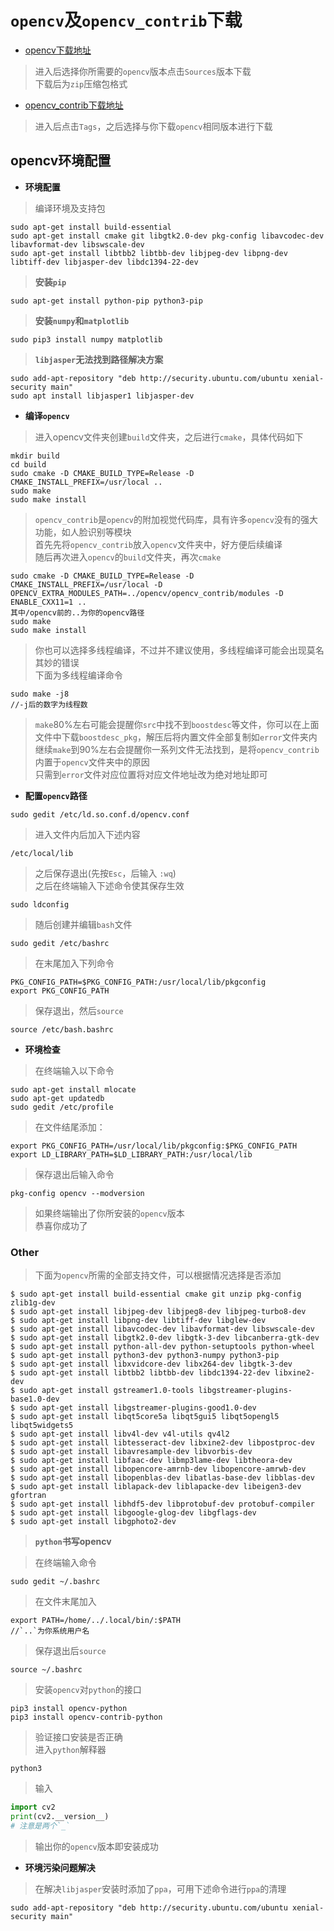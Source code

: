 # __`opencv`及`opencv_contrib`下载__
- [opencv下载地址](https://opencv.org/releases/)  
> 进入后选择你所需要的`opencv`版本点击`Sources`版本下载  
> 下载后为`zip`压缩包格式  
- [opencv_contrib下载地址](https://github.com/opencv/opencv_contrib)  
> 进入后点击`Tags`，之后选择与你下载`opencv`相同版本进行下载  
## __opencv环境配置__    
- __环境配置__  
> 编译环境及支持包
```shell
sudo apt-get install build-essential 
sudo apt-get install cmake git libgtk2.0-dev pkg-config libavcodec-dev libavformat-dev libswscale-dev
sudo apt-get install libtbb2 libtbb-dev libjpeg-dev libpng-dev libtiff-dev libjasper-dev libdc1394-22-dev
```  
> __安装`pip`__  
```shell  
sudo apt-get install python-pip python3-pip
```  
> __安装`numpy`和`matplotlib`__  
```shell
sudo pip3 install numpy matplotlib
```  
> __`libjasper`无法找到路径解决方案__  
```shell
sudo add-apt-repository "deb http://security.ubuntu.com/ubuntu xenial-security main"  
sudo apt install libjasper1 libjasper-dev  
```  
- __编译`opencv`__  
> 进入opencv文件夹创建`build`文件夹，之后进行`cmake`，具体代码如下  
```shell
mkdir build
cd build
sudo cmake -D CMAKE_BUILD_TYPE=Release -D CMAKE_INSTALL_PREFIX=/usr/local ..  
sudo make  
sudo make install  
```  
> `opencv_contrib`是`opencv`的附加视觉代码库，具有许多`opencv`没有的强大功能，如人脸识别等模块  
> 首先先将`opencv_contrib`放入`opencv`文件夹中，好方便后续编译  
> 随后再次进入`opencv`的`build`文件夹，再次`cmake`  
```shell
sudo cmake -D CMAKE_BUILD_TYPE=Release -D CMAKE_INSTALL_PREFIX=/usr/local -D OPENCV_EXTRA_MODULES_PATH=../opencv/opencv_contrib/modules -D ENABLE_CXX11=1 ..  
其中/opencv前的..为你的opencv路径  
sudo make  
sudo make install  
```  
> 你也可以选择多线程编译，不过并不建议使用，多线程编译可能会出现莫名其妙的错误  
> 下面为多线程编译命令  
```shell
sudo make -j8  
//-j后的数字为线程数  
```  
> `make`80%左右可能会提醒你`src`中找不到`boostdesc`等文件，你可以在上面文件中下载`boostdesc_pkg`，解压后将内置文件全部复制如`error`文件夹内  
> 继续`make`到90%左右会提醒你一系列文件无法找到，是将`opencv_contrib`内置于`opencv`文件夹中的原因  
> 只需到`error`文件对应位置将对应文件地址改为绝对地址即可  
- __配置`opencv`路径__  
```shell
sudo gedit /etc/ld.so.conf.d/opencv.conf  
```  
> 进入文件内后加入下述内容  
```shell
/etc/local/lib
```  
> 之后保存退出(先按`Esc`，后输入 `:wq`)  
> 之后在终端输入下述命令使其保存生效  
```shell
sudo ldconfig
```  
> 随后创建并编辑`bash`文件  
```shell
sudo gedit /etc/bashrc
```  
> 在末尾加入下列命令  
```
PKG_CONFIG_PATH=$PKG_CONFIG_PATH:/usr/local/lib/pkgconfig  
export PKG_CONFIG_PATH  
```  
> 保存退出，然后`source`  
```shell
source /etc/bash.bashrc  
```  
- __环境检查__ 
> 在终端输入以下命令  
```shell
sudo apt-get install mlocate  
sudo apt-get updatedb  
sudo gedit /etc/profile  
```  
> 在文件结尾添加：  
```
export PKG_CONFIG_PATH=/usr/local/lib/pkgconfig:$PKG_CONFIG_PATH  
export LD_LIBRARY_PATH=$LD_LIBRARY_PATH:/usr/local/lib  
```  
> 保存退出后输入命令  
```shell
pkg-config opencv --modversion  
```  
> 如果终端输出了你所安装的`opencv`版本  
> 恭喜你成功了  
### __Other__  
> 下面为`opencv`所需的全部支持文件，可以根据情况选择是否添加  
```shell
$ sudo apt-get install build-essential cmake git unzip pkg-config zlib1g-dev
$ sudo apt-get install libjpeg-dev libjpeg8-dev libjpeg-turbo8-dev
$ sudo apt-get install libpng-dev libtiff-dev libglew-dev
$ sudo apt-get install libavcodec-dev libavformat-dev libswscale-dev
$ sudo apt-get install libgtk2.0-dev libgtk-3-dev libcanberra-gtk-dev
$ sudo apt-get install python-all-dev python-setuptools python-wheel
$ sudo apt-get install python3-dev python3-numpy python3-pip
$ sudo apt-get install libxvidcore-dev libx264-dev libgtk-3-dev
$ sudo apt-get install libtbb2 libtbb-dev libdc1394-22-dev libxine2-dev
$ sudo apt-get install gstreamer1.0-tools libgstreamer-plugins-base1.0-dev
$ sudo apt-get install libgstreamer-plugins-good1.0-dev
$ sudo apt-get install libqt5core5a libqt5gui5 libqt5opengl5 libqt5widgets5 
$ sudo apt-get install libv4l-dev v4l-utils qv4l2
$ sudo apt-get install libtesseract-dev libxine2-dev libpostproc-dev
$ sudo apt-get install libavresample-dev libvorbis-dev
$ sudo apt-get install libfaac-dev libmp3lame-dev libtheora-dev
$ sudo apt-get install libopencore-amrnb-dev libopencore-amrwb-dev
$ sudo apt-get install libopenblas-dev libatlas-base-dev libblas-dev
$ sudo apt-get install liblapack-dev liblapacke-dev libeigen3-dev gfortran
$ sudo apt-get install libhdf5-dev libprotobuf-dev protobuf-compiler
$ sudo apt-get install libgoogle-glog-dev libgflags-dev
$ sudo apt-get install libgphoto2-dev  
```  
> __`python`书写opencv__  
  
> 在终端输入命令  
```shell
sudo gedit ~/.bashrc  
```  
> 在文件末尾加入  
```
export PATH=/home/../.local/bin/:$PATH  
//`..`为你系统用户名  
```  
> 保存退出后`source`  
```shell
source ~/.bashrc  
```  
  
> 安装`opencv`对`python`的接口  
```shell
pip3 install opencv-python  
pip3 install opencv-contrib-python  
```  
  
> 验证接口安装是否正确  
> 进入`python`解释器  
```shell
python3  
```  
> 输入  
```python
import cv2
print(cv2.__version__)  
# 注意是两个`_`  
```  
> 输出你的`opencv`版本即安装成功  
- __环境污染问题解决__  
> 在解决`libjasper`安装时添加了`ppa`，可用下述命令进行`ppa`的清理  
```shell
sudo add-apt-repository "deb http://security.ubuntu.com/ubuntu xenial-security main"  
```   
